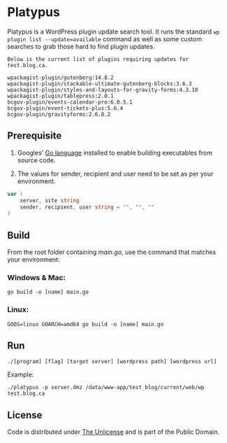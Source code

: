# Platypus

Platypus is a WordPress plugin update search tool. It runs the standard `wp plugin list --update=available` command as well as some custom searches to grab those hard to find plugin updates.

```console
Below is the current list of plugins requiring updates for test.blog.ca.

wpackagist-plugin/gutenberg:14.8.2
wpackagist-plugin/stackable-ultimate-gutenberg-blocks:3.6.3
wpackagist-plugin/styles-and-layouts-for-gravity-forms:4.3.10
wpackagist-plugin/tablepress:2.0.1
bcgov-plugin/events-calendar-pro:6.0.5.1
bcgov-plugin/event-tickets-plus:5.6.4
bcgov-plugin/gravityforms:2.6.8.2
```

## Prerequisite

1. Googles' [Go language](https://go.dev) installed to enable building executables from source code.

2. The values for sender, recipient and user need to be set as per your environment.

```go
var (
	server, site string
	sender, recipient, user string = "", "", ""
)
```

## Build

From the root folder containing *main.go*, use the command that matches your environment:

### Windows & Mac:

```console
go build -o [name] main.go
```

### Linux:

```console
GOOS=linux GOARCH=amd64 go build -o [name] main.go
```

## Run

```console
./[program] [flag] [target server] [wordpress path] [wordpress url]
```

Example:

```console
./platypus -p server.dmz /data/www-app/test_blog/current/web/wp test.blog.ca
```

## License
Code is distributed under [The Unlicense](https://github.com/nausicaan/free/blob/main/LICENSE.md) and is part of the Public Domain.

